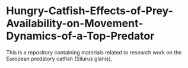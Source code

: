 # Hungry-Catfish-Effects-of-Prey-Availability-on-Movement-Dynamics-of-a-Top-Predator
This is a repository containing materials related to research work on the European predatory catfish (Silurus glanis),
